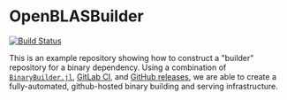 # OpenBLASBuilder

[![Build Status](https://gitlab.com/BinaryBuilder.jl/OpenBLASBuilder/badges/master/pipeline.svg)](https://gitlab.com/BinaryBuilder.jl/OpenBLASBuilder/pipelines/23843870)

This is an example repository showing how to construct a "builder" repository for a binary dependency.  Using a combination of [`BinaryBuilder.jl`](https://github.com/JuliaLinearAlgebra/BinaryBuilder.jl), [GitLab CI](https://about.gitlab.com/features/gitlab-ci-cd/), and [GitHub releases](https://docs.travis-ci.com/user/deployment/releases/), we are able to create a fully-automated, github-hosted binary building and serving infrastructure.
